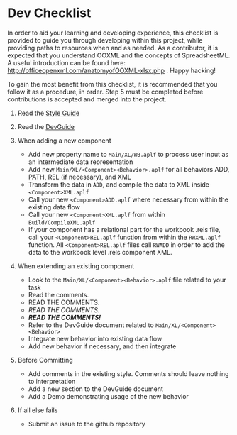 # Dev Checklist
In order to aid your learning and developing experience, this checklist is provided to guide you through developing within this project, while providing paths to resources when and as needed. As a contributor, it is expected that you understand OOXML and the concepts of SpreadsheetML. A useful introduction can be found here: http://officeopenxml.com/anatomyofOOXML-xlsx.php . Happy hacking!


To gain the most benefit from this checklist, it is recommended that you follow it as a procedure, in order. Step 5 must be completed before contributions is accepted and merged into the project. 
1. Read the [Style Guide](./StyleGuide.md)
2. Read the [DevGuide](./DevGuide.md)
3. When adding a new component
    - Add new property name to `Main/XL/WB.aplf` to process user input as an intermediate data representation
    - Add new `Main/XL/<Component><Behavior>.aplf` for all behaviors ADD, PATH, REL (if necessary), and XML
    - Transform the data in `ADD`, and compile the data to XML inside `<Component>XML.aplf`
    - Call your new `<Component>ADD.aplf` where necessary from within the existing data flow
    - Call your new `<Component>XML.aplf` from within `Build/CompileXML.aplf`
    - If your component has a relational part for the workbook .rels file, call your `<Component>REL.aplf` function from within the `RWXML.aplf` function. All `<Component>REL.aplf` files call `RWADD` in order to add the data to the workbook level .rels component XML.

4. When extending an existing component
    - Look to the `Main/XL/<Component><Behavior>.aplf` file related to your task
    - Read the comments.
    - READ THE COMMENTS.
    - *READ THE COMMENTS.*
    - ***READ THE COMMENTS!*** 
    - Refer to the DevGuide document related to `Main/XL/<Component><Behavior>`
    - Integrate new behavior into existing data flow
    - Add new behavior if necessary, and then integrate
5. Before Committing
    - Add comments in the existing style. Comments should leave nothing to interpretation
    - Add a new section to the DevGuide document
    - Add a Demo demonstrating usage of the new behavior
6. If all else fails
    - Submit an issue to the github repository 